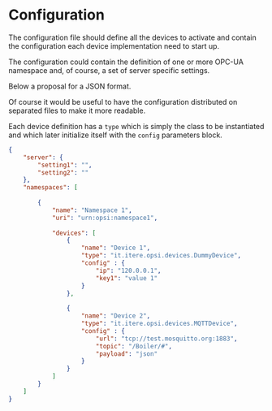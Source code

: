 # Configuration

The configuration file should define all the devices to activate and contain
the configuration each device implementation need to start up.

The configuration could contain the definition of one or more OPC-UA namespace and,
of course, a set of server specific settings.

Below a proposal for a JSON format.

Of course it would be useful to have the configuration distributed on separated files
to make it more readable.

Each device definition has a `type` which is simply the class to be instantiated and which
later initialize itself with the `config` parameters block.

```json
{
    "server": {
        "setting1": "",
        "setting2": ""
    },
    "namespaces": [
        
        {
            "name": "Namespace 1",
            "uri": "urn:opsi:namespace1",
            
            "devices": [
                {
                    "name": "Device 1",
                    "type": "it.itere.opsi.devices.DummyDevice",
                    "config" : {
                        "ip": "120.0.0.1",
                        "key1": "value 1"
                    }
                },
                
                {
                    "name": "Device 2",
                    "type": "it.itere.opsi.devices.MQTTDevice",
                    "config" : {
                        "url": "tcp://test.mosquitto.org:1883",
                        "topic": "/Boiler/#",
                        "payload": "json"
                    }
                }
            ]
        }
    ]
}
```